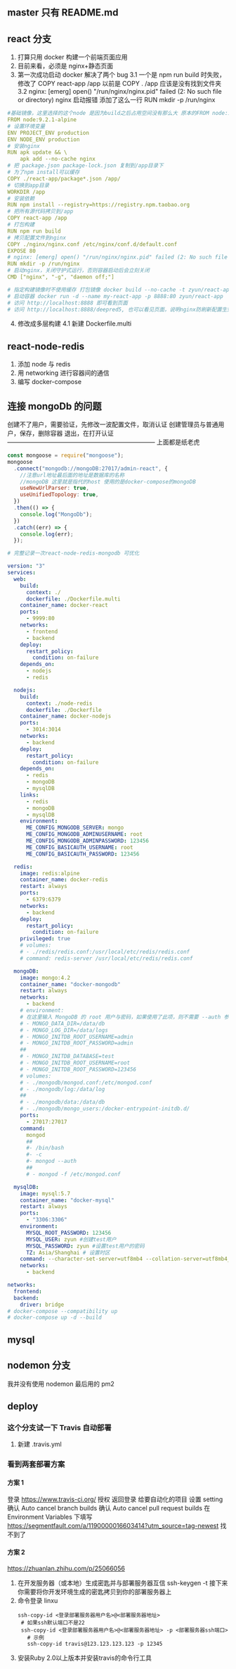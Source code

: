 ## master 只有 README.md

## react 分支

1. 打算只用 docker 构建一个前端页面应用
2. 目前来看，必须是 nginx+静态页面
3. 第一次成功启动 docker 解决了两个 bug
   3.1 一个是 npm run build 时失败，修改了 COPY react-app /app 以前是 COPY . /app 应该是没有找到文件夹
   3.2 nginx: [emerg] open() "/run/nginx/nginx.pid" failed (2: No such file or directory) nginx 启动报错 添加了这么一行 RUN mkdir -p /run/nginx

```yml
#基础镜像，这里选择的这个node 是因为build之后占用空间没有那么大 原本的FROM node:11 镜像过大
FROM node:9.2.1-alpine
# 设置环境变量
ENV PROJECT_ENV production
ENV NODE_ENV production
# 安装nginx
RUN apk update && \
    apk add --no-cache nginx
# 把 package.json package-lock.json 复制到/app目录下
# 为了npm install可以缓存
COPY ./react-app/package*.json /app/
# 切换到app目录
WORKDIR /app
# 安装依赖
RUN npm install --registry=https://registry.npm.taobao.org
# 把所有源代码拷贝到/app
COPY react-app /app
# 打包构建
RUN npm run build
# 拷贝配置文件到nginx
COPY ./nginx/nginx.conf /etc/nginx/conf.d/default.conf
EXPOSE 80
# nginx: [emerg] open() "/run/nginx/nginx.pid" failed (2: No such file or directory)
RUN mkdir -p /run/nginx
# 启动nginx，关闭守护式运行，否则容器启动后会立刻关闭
CMD ["nginx", "-g", "daemon off;"]

# 指定构建镜像时不使用缓存 打包镜像 docker build --no-cache -t zyun/react-app .
# 启动容器 docker run -d --name my-react-app -p 8888:80 zyun/react-app
# 访问 http://localhost:8888 即可看到页面
# 访问 http://localhost:8888/deepred5, 也可以看见页面，说明nginx防刷新配置生效了！
```

4. 修改成多层构建
   4.1 新建 Dockerfile.multi

## react-node-redis

1. 添加 node 与 redis
2. 用 networking 进行容器间的通信
3. 编写 docker-compose

## 连接 mongoDb 的问题

创建不了用户，需要验证，先修改一波配置文件，取消认证
创建管理员与普通用户，保存，删除容器
退出，在打开认证
————————————————————————
上面都是纸老虎

```js
const mongoose = require("mongoose");
mongoose
  .connect("mongodb://mongoDB:27017/admin-react", {
    //注意url地址最后面的地址是数据库的名称
    //mongoDB 这里就是指代的host 使用的是docker-compose的mongoDB
    useNewUrlParser: true,
    useUnifiedTopology: true,
  })
  .then(() => {
    console.log("MongoDb");
  })
  .catch((err) => {
    console.log(err);
  });
```

```yml
# 完整记录一次react-node-redis-mongodb 可优化

version: "3"
services:
  web:
    build:
      context: ./
      dockerfile: ./Dockerfile.multi
    container_name: docker-react
    ports:
      - 9999:80
    networks:
      - frontend
      - backend
    deploy:
      restart_policy:
        condition: on-failure
    depends_on:
      - nodejs
      - redis

  nodejs:
    build:
      context: ./node-redis
      dockerfile: ./Dockerfile
    container_name: docker-nodejs
    ports:
      - 3014:3014
    networks:
      - backend
    deploy:
      restart_policy:
        condition: on-failure
    depends_on:
      - redis
      - mongoDB
      - mysqlDB
    links:
      - redis
      - mongoDB
      - mysqlDB
    environment:
      ME_CONFIG_MONGODB_SERVER: mongo
      ME_CONFIG_MONGODB_ADMINUSERNAME: root
      ME_CONFIG_MONGODB_ADMINPASSWORD: 123456
      ME_CONFIG_BASICAUTH_USERNAME: root
      ME_CONFIG_BASICAUTH_PASSWORD: 123456

  redis:
    image: redis:alpine
    container_name: docker-redis
    restart: always
    ports:
      - 6379:6379
    networks:
      - backend
    deploy:
      restart_policy:
        condition: on-failure
    privileged: true
    # volumes:
    # - ./redis/redis.conf:/usr/local/etc/redis/redis.conf
    # command: redis-server /usr/local/etc/redis/redis.conf

  mongoDB:
    image: mongo:4.2
    container_name: "docker-mongodb"
    restart: always
    networks:
      - backend
    # environment:
    # 在这里输入 MongoDB 的 root 用户与密码，如果使用了此项，则不需要 --auth 参数
    # - MONGO_DATA_DIR=/data/db
    # - MONGO_LOG_DIR=/data/logs
    # - MONGO_INITDB_ROOT_USERNAME=admin
    # - MONGO_INITDB_ROOT_PASSWORD=admin
    ##
    # - MONGO_INITDB_DATABASE=test
    # - MONGO_INITDB_ROOT_USERNAME=root
    # - MONGO_INITDB_ROOT_PASSWORD=123456
    # volumes:
    # - ./mongodb/mongod.conf:/etc/mongod.conf
    # - ./mongodb/log:/data/log
    ##
    # - ./mongodb/data:/data/db
    # - ./mongodb/mongo_users:/docker-entrypoint-initdb.d/
    ports:
      - 27017:27017
    command:
      mongod
      ##
      #- /bin/bash
      #- -c
      #- mongod --auth
      ##
      # - mongod -f /etc/mongod.conf

  mysqlDB:
    image: mysql:5.7
    container_name: "docker-mysql"
    restart: always
    ports:
      - "3306:3306"
    environment:
      MYSQL_ROOT_PASSWORD: 123456
      MYSQL_USER: zyun #创建test用户
      MYSQL_PASSWORD: zyun #设置test用户的密码
      TZ: Asia/Shanghai # 设置时区
    command: --character-set-server=utf8mb4 --collation-server=utf8mb4_unicode_ci
    networks:
      - backend

networks:
  frontend:
  backend:
    driver: bridge
# docker-compose --compatibility up
# docker-compose up -d --build
```

## mysql

## nodemon 分支

我并没有使用 nodemon
最后用的 pm2

## deploy

### 这个分支试一下 Travis 自动部署
1. 新建 .travis.yml

### 看到两套部署方案

#### 方案 1

登录 https://www.travis-ci.org/ 授权
返回登录
给要自动化的项目 设置 setting
确认 Auto cancel branch builds
确认 Auto cancel pull request builds
在 Environment Variables 下填写
https://segmentfault.com/a/1190000016603414?utm_source=tag-newest
找不到了

#### 方案 2

https://zhuanlan.zhihu.com/p/25066056

1. 在开发服务器（或本地）生成密匙并与部署服务器互信
   ssh-keygen -t
   接下来你需要将你开发环境生成的密匙拷贝到你的部署服务器上
2. 命令登录 linxu
   ```
   ssh-copy-id <登录部署服务器用户名>@<部署服务器地址>
    # 如果ssh默认端口不是22
    ssh-copy-id <登录部署服务器用户名>@<部署服务器地址> -p <部署服务器ssh端口>
      # 示例
      ssh-copy-id travis@123.123.123.123 -p 12345
   ```
3. 安装Ruby 2.0以上版本并安装travis的命令行工具
